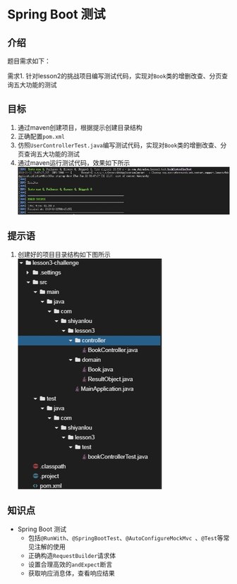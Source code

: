 # Spring Boot 测试

## 介绍

题目需求如下：

需求1. 针对lesson2的挑战项目编写测试代码，实现对`Book`类的增删改查、分页查询五大功能的测试

## 目标

1. 通过maven创建项目，根据提示创建目录结构
2. 正确配置`pom.xml`
3. 仿照`UserControllerTest.java`编写测试代码，实现对`Book`类的增删改查、分页查询五大功能的测试
4. 通过maven运行测试代码，效果如下所示
   ![](./pic-challenge/2.jpg)

## 提示语

1. 创建好的项目目录结构如下图所示
   ![](./pic-challenge/1.JPG)

## 知识点

- Spring Boot 测试
  - 包括`@RunWith`、`@SpringBootTest`、`@AutoConfigureMockMvc `、`@Test`等常见注解的使用
  - 正确构造`RequestBuilder`请求体
  - 设置合理高效的`andExpect`断言
  - 获取响应消息体，查看响应结果

